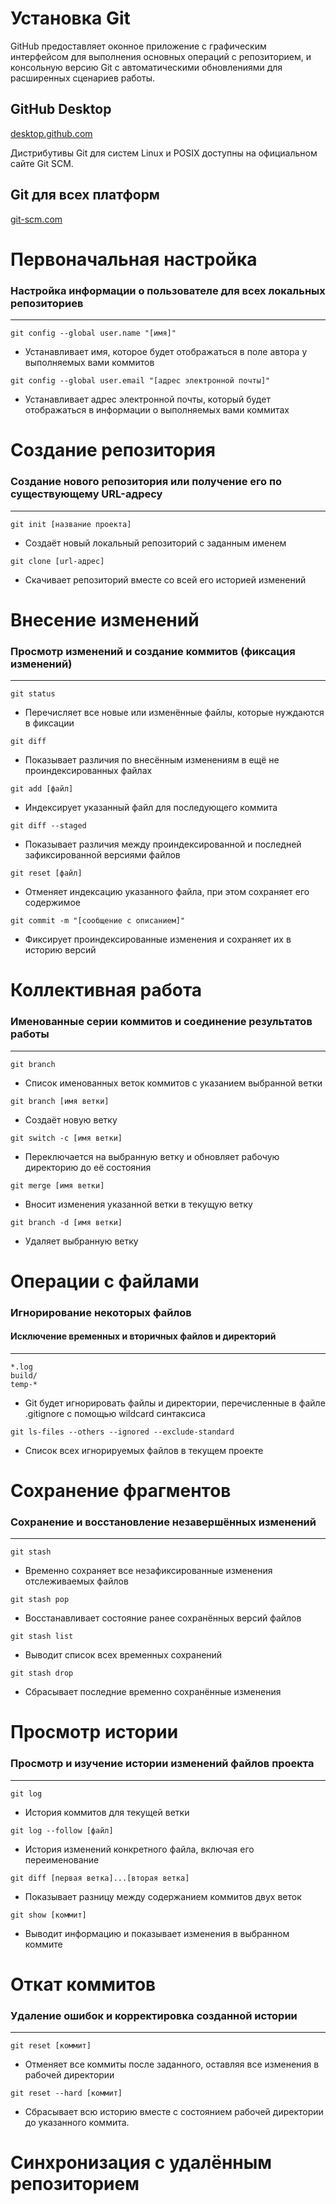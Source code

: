 # Установка Git

GitHub предоставляет оконное приложение с графическим интерфейсом для выполнения основных операций с репозиторием, и консольную версию Git с автоматическими обновлениями для расширенных сценариев работы.

## GitHub Desktop
[desktop.github.com](https://desktop.github.com/)

Дистрибутивы Git для систем Linux и POSIX доступны на официальном сайте Git SCM.
## Git для всех платформ
[git-scm.com](https://git-scm.com.com/)

# Первоначальная настройка
###  Настройка информации о пользователе для всех локальных репозиториев
---
```
git config --global user.name "[имя]"
```
* Устанавливает имя, которое будет отображаться в поле автора у выполняемых вами коммитов

```
git config --global user.email "[адрес электронной почты]"
```
* Устанавливает адрес электронной почты, который будет отображаться в информации о выполняемых вами коммитах

# Создание репозитория
### Создание нового репозитория или получение его по существующему URL-адресу
---
```
git init [название проекта]
```
* Создаёт новый локальный репозиторий с заданным именем

```
git clone [url-адрес]
```
* Скачивает репозиторий вместе со всей его историей изменений

# Внесение изменений
### Просмотр изменений и создание коммитов (фиксация изменений)
---
```
git status
```
* Перечисляет все новые или изменённые файлы, которые нуждаются в фиксации

```
git diff
```
* Показывает различия по внесённым изменениям в ещё не проиндексированных файлах

```
git add [файл]
```
* Индексирует указанный файл для последующего коммита

```
git diff --staged
```
* Показывает различия между проиндексированной и последней зафиксированной версиями файлов

```
git reset [файл]
```
* Отменяет индексацию указанного файла, при этом сохраняет его содержимое

```
git commit -m "[сообщение с описанием]"
```
* Фиксирует проиндексированные изменения и сохраняет их в историю версий

# Коллективная работа
### Именованные серии коммитов и соединение результатов работы
---
```
git branch
```
* Список именованных веток коммитов с указанием выбранной ветки

```
git branch [имя ветки]
```
* Создаёт новую ветку

```
git switch -c [имя ветки]
```
* Переключается на выбранную ветку и обновляет рабочую директорию до её состояния

```
git merge [имя ветки]
```
* Вносит изменения указанной ветки в текущую ветку

```
git branch -d [имя ветки]
```
* Удаляет выбранную ветку

# Операции с файлами
### Игнорирование некоторых файлов
#### Исключение временных и вторичных файлов и директорий
---
```
*.log
build/
temp-*
```
* Git будет игнорировать файлы и директории, перечисленные в файле .gitignore с помощью wildcard синтаксиса

```
git ls-files --others --ignored --exclude-standard
```
* Список всех игнорируемых файлов в текущем проекте

# Сохранение фрагментов
### Сохранение и восстановление незавершённых изменений
---
```
git stash
```
* Временно сохраняет все незафиксированные изменения отслеживаемых файлов

```
git stash pop
```
* Восстанавливает состояние ранее сохранённых версий файлов

```
git stash list
```
* Выводит список всех временных сохранений

```
git stash drop
```
* Сбрасывает последние временно сохранённыe изменения

# Просмотр истории
### Просмотр и изучение истории изменений файлов проекта
---
```
git log
```
* История коммитов для текущей ветки

```
git log --follow [файл]
```
* История изменений конкретного файла, включая его переименование

```
git diff [первая ветка]...[вторая ветка]
```
* Показывает разницу между содержанием коммитов двух веток

```
git show [коммит]
```
* Выводит информацию и показывает изменения в выбранном коммите

# Откат коммитов
### Удаление ошибок и корректировка созданной истории
---
```
git reset [коммит]
```
* Отменяет все коммиты после заданного, оставляя все изменения в рабочей директории

```
git reset --hard [коммит]
```
* Сбрасывает всю историю вместе с состоянием рабочей директории до указанного коммита.

# Синхронизация с удалённым репозиторием

